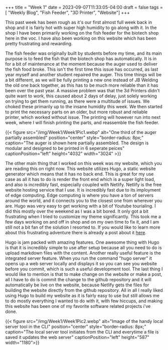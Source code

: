 +++
title = "Week 1"
date = 2023-09-07T11:33:05-04:00
draft = false
tags = [ "Weekly Blog", "Fish Feeder", "3D Printer", "Website"]
+++

This past week has been rough as it's our first almost full week back in shop and it is fairly hot with super high humidity to go along with it. In the shop I have been primarily working on the fish feeder for the biotech shop here in the voc. I have also been working on this website which has been pretty frustrating and rewarding.


The fish feeder was originally built by students before my time, and its main purpose is to feed the fish that the biotech shop has automatically. It is in for a bit of maintenance at the moment because the auger used to deliver the fish food broke. This isn't the first time this issue has occurred, as last year myself and another student repaired the auger. This time things will be a bit different, as we will be fully printing a new one instead of JB Welding the old one back together, as this has to be much more reliable than it has been over the past year. A massive problem was that the 3d Printers didn't quite want to work, this caused about 2 days of delay, just solely working on trying to get them running, as there were a multitude of issues. We choked these primarily up to the insane humidity this week. We then started to print the necessary parts on an older, but more robust and reliable printer, which worked without issue. The printing will however run into next week, where I will finish printing the parts, and reassemble the fish feeder.

{{< figure src="/img/Week1/Week1Pic1.webp" alt="One third of the auger partially assembled" position="center" style="border-radius: 8px;" caption="The auger is shown here partially assembled. The design is modular and designed to be printed in 6 seperate peices" captionPosition="left" height="4032" width="3024" >}}

The other main thing that I worked on this week was my website, which you are reading this on right now. This website utilizes Hugo, a static website generator which means that it has no back end. This is great for my use case as all it has to do is render the front end which is a super light load, and also is incredibly fast, especially coupled with Netlify. Netlify is the free website hosting service that I use. It is incredibly fast due to its imployment of edge computing. Edge computing is where you have a ton of servers around the world, and it connects you to the closest one from wherever you are. Hugo was very easy to get working with a bit of Youtube tourialing. I did this mostly over the weekend as I was a bit bored. It only got a bit frustrating when I tried to customize my theme significantly. This took me a few days working on and off in shop and on my own time to fix it, and I am still not a bit fan of the solution I resorted to. If you would like to learn more about this frustrating adventure there is already a post about it [here](https://benwirz.netlify.app/posts/customtheme/). 

Hugo is jam packed with amazing features. One awesome thing with Hugo is that it is incredibly simple to use after setup because all you need to do is upload markdown files with the content.  Another really useful feature is the integrated server feature. When you run the command "hugo server" it opens up a web server locally and displays it so you can see you website before you commit, which is such a useful development tool. The last thing I would like to mention is that to make change on the website or make a post, all I have to do is commit the change to the github repository and it will automatically be live on the website, because Netlify gets the files for building the website directly from the github repository. All in all I really liked using Hugo to build my website as it is fairly easy to use but still allows me to do mostly everything I wanted to do with it, with few hiccups, and making this website has been one of my favorite software related projects i've done. 


{{< figure src="/img/Week1/Week1Pic2.webp" alt="Image of the handy local server tool in the CLI" position="center" style="border-radius: 8px;" caption="The local server tool initiates from the CLI and everytime a file is saved it updates the web server" captionPosition="left" height="587" width="1180">}}
